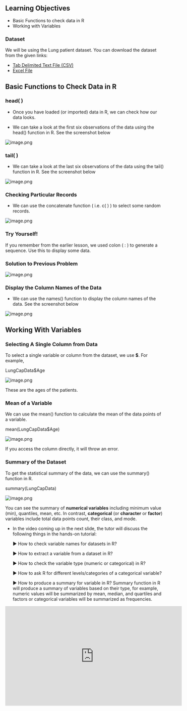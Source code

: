 ## Learning Objectives

* Basic Functions to check data in R
* Working with Variables

### Dataset

We will be using the Lung patient dataset. You can download the dataset from the given links:

* [Tab Delimited Text File (CSV)](https://drive.google.com/file/d/12bmZ5M2YQE\_4KrQQ\_3ILFvcDaSHqbH\_2/view?usp=sharing)
* [Excel File](https://drive.google.com/file/d/1bIReYPxxxrDTzJqJnUY5JV2z-51-apVB/view?usp=sharing)

## Basic Functions to Check Data in R

### head( )

* Once you have loaded (or imported) data in R, we can check how our data looks.

* We can take a look at the first six observations of the data using the head() function in R. See the screenshot below




![image.png](https://dphi-live.s3.amazonaws.com/media_uploads/image_a226e181ac69464a835c9e98f0eb0a05.png)




### tail( )

* We can take a look at the last six observations of the data using the tail() function in R. See the screenshot below





![image.png](https://dphi-live.s3.amazonaws.com/media_uploads/image_2d6f63dd8756469fb3c0316917aa4875.png)




### Checking Particular Records

* We can use the concatenate function ( i.e. c( ) ) to select some random records.






![image.png](https://dphi-live.s3.amazonaws.com/media_uploads/image_08ae6c4578e842e5bea2658f08fae337.png)





### Try Yourself!

If you remember from the earlier lesson, we used colon ( : ) to generate a sequence. Use this to display some data.

### Solution to Previous Problem







![image.png](https://dphi-live.s3.amazonaws.com/media_uploads/image_5bb96f9ac66b4e1b9ac3371b035986d4.png)



### Display the Column Names of the Data

* We can use the names() function to display the column names of the data. See the screenshot below


![image.png](https://dphi-live.s3.amazonaws.com/media_uploads/image_cf7db6e7bb0d40119241af57fcec7fe3.png)

## Working With Variables

### Selecting A Single Column from Data

To select a single variable or column from the dataset, we use **$**. For example,

LungCapData$Age







![image.png](https://dphi-live.s3.amazonaws.com/media_uploads/image_bdc13e5bc325481da2ba751d4ef32a61.png)




These are the ages of the patients.

### Mean of a Variable

We can use the mean() function to calculate the mean of the data points of a variable.

mean(LungCapData$Age)








![image.png](https://dphi-live.s3.amazonaws.com/media_uploads/image_cc7eca1c1e414ed2bfaadbb5b5c4ff69.png)



If you access the column directly, it will throw an error.

### Summary of the Dataset

To get the statistical summary of the data, we can use the summary() function in R.

summary(LungCapData)





![image.png](https://dphi-live.s3.amazonaws.com/media_uploads/image_65157c11d9f842cbb30490412cbb9f78.png)


You can see the summary of **numerical variables** including minimum value (min), quantiles, mean, etc. In contrast, **categorical** (or **character** or **factor**) variables include total data points count, their class, and mode.

* In the video coming up in the next slide, the tutor will discuss the following things in the hands-on tutorial:

  ▶︎ How to check variable names for datasets in R?

  ▶︎ How to extract a variable from a dataset in R?

  ▶︎ How to check the variable type (numeric or categorical) in R?

  ▶︎ How to ask R for different levels/categories of a categorical variable?

  ▶︎ How to produce a summary for variable in R? Summary function in R will produce a summary of variables based on their type, for example, numeric values will be summarized by mean, median, and quartiles and factors or categorical variables will be summarized as frequencies.



<iframe width="560" height="315" src="https://www.youtube.com/embed/1BcGnHwUT6k?start=21" title="YouTube video player" frameborder="0" allow="accelerometer; autoplay; clipboard-write; encrypted-media; gyroscope; picture-in-picture" allowfullscreen></iframe>